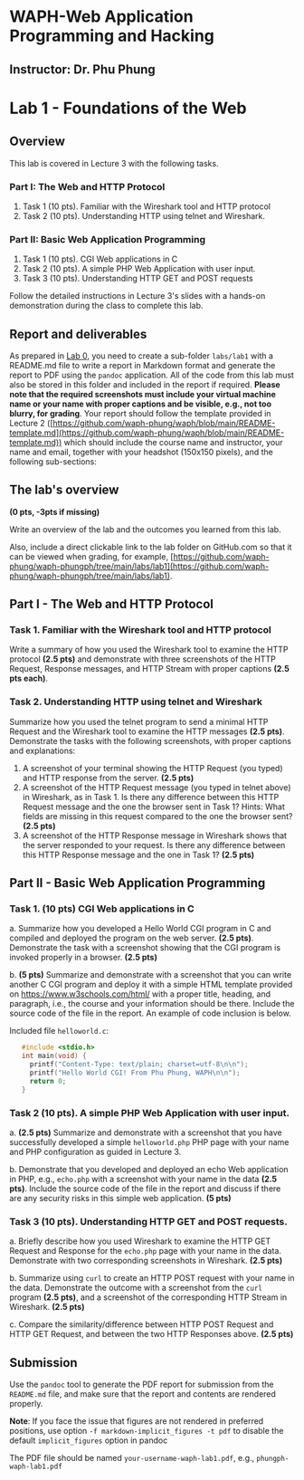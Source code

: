 # WAPH-Web Application Programming and Hacking

## Instructor: Dr. Phu Phung

# Lab 1 - Foundations of the Web 

## Overview 

This lab is covered in Lecture 3 with the following tasks.

### Part I: The Web and HTTP Protocol

   1. Task 1 (10 pts). Familiar with the Wireshark tool and HTTP protocol
   2. Task 2 (10 pts). Understanding HTTP using telnet and Wireshark.

### Part II: Basic Web Application Programming

   1. Task 1 (10 pts). CGI Web applications in C
   2. Task 2 (10 pts). A simple PHP Web Application with user input.
   3. Task 3 (10 pts). Understanding HTTP GET and POST requests

Follow the detailed instructions in Lecture 3's slides with a hands-on demonstration during the class to complete this lab.

## Report and deliverables

As prepared in [Lab 0](../lab0), you need to create a sub-folder `labs/lab1` with a README.md file to write a report in Markdown format and generate the report to PDF using the `pandoc` application. All of the code from this lab must also be stored in this folder and included in the report if required. **Please note that the required screenshots must include your virtual machine name or your name with proper captions and be visible, e.g., not too blurry, for grading**. Your report should follow the template provided in Lecture 2 ([https://github.com/waph-phung/waph/blob/main/README-template.md](https://github.com/waph-phung/waph/blob/main/README-template.md)) which should include the course name and instructor, your name and email, together with your headshot (150x150 pixels), and the following sub-sections:

## The lab's overview

**(0 pts, -3pts if missing)**

Write an overview of the lab and the outcomes you learned from this lab.

Also, include a direct clickable link to the lab folder on GitHub.com so that it can be viewed when grading, for example,  [https://github.com/waph-phung/waph-phungph/tree/main/labs/lab1](https://github.com/waph-phung/waph-phungph/tree/main/labs/lab1).


## Part I - The Web and HTTP Protocol

### Task 1. Familiar with the Wireshark tool and HTTP protocol

Write a summary of how you used the Wireshark tool to examine the HTTP protocol **(2.5 pts)** and demonstrate with three screenshots of the HTTP Request, Response messages, and HTTP Stream with proper captions **(2.5 pts each)**.   

### Task 2. Understanding HTTP using telnet and Wireshark

Summarize how you used the telnet program to send a minimal HTTP Request and the Wireshark tool to examine the HTTP messages **(2.5 pts)**. Demonstrate the tasks with the following screenshots, with proper captions and explanations:

  1. A screenshot of your terminal showing the HTTP Request (you typed) and HTTP response from the server. **(2.5 pts)**
  2. A screenshot of the HTTP Request message (you typed in telnet above) in Wireshark, as in Task 1. Is there any difference between this HTTP Request message and the one the browser sent in Task 1? Hints: What fields are missing in this request compared to the one the browser sent? **(2.5 pts)**
  3. A screenshot of the HTTP Response message in Wireshark shows  that the server responded to your request. Is there any difference between this HTTP Response message and the one in Task 1? **(2.5 pts)**

## Part II - Basic Web Application Programming

###   Task 1. (10 pts) CGI Web applications in C

   a. Summarize how you developed a Hello World CGI program in C and compiled and deployed the program on the web server.  **(2.5 pts)**. Demonstrate the task with a screenshot showing that the CGI program is invoked properly in a browser. **(2.5 pts)**
   
   b. **(5 pts)** Summarize and demonstrate with a screenshot that you can write another C CGI program and deploy it with a simple HTML template provided on https://www.w3schools.com/html/ with a proper title, heading, and paragraph, i.e., the course and your information should be there. Include the source code of the file in the report. An example of code inclusion is below.
   
   Included file `helloworld.c`:
   ```C
      #include <stdio.h>
      int main(void) {
        printf("Content-Type: text/plain; charset=utf-8\n\n");
        printf("Hello World CGI! From Phu Phung, WAPH\n\n");
        return 0;
      }
   ```

###  Task 2 (10 pts). A simple PHP Web Application with user input.

a. **(2.5 pts)** Summarize and demonstrate with a screenshot that you have successfully developed a simple `helloworld.php` PHP page with your name and PHP configuration as guided in Lecture 3. 

b. Demonstrate that you developed and deployed an echo Web application in PHP, e.g., `echo.php` with a screenshot with your name in the data **(2.5 pts)**. Include the source code of the file in the report and discuss if there are any security risks in this simple web application. **(5 pts)**

### Task 3 (10 pts). Understanding HTTP GET and POST requests.

a. Briefly describe how you used Wireshark to examine the HTTP GET Request and Response for the `echo.php` page with your name in the data. Demonstrate with two corresponding screenshots in Wireshark. **(2.5 pts)**

b. Summarize using `curl` to create an HTTP POST request with your name in the data. Demonstrate the outcome with a screenshot from the `curl` program **(2.5 pts)**, and a screenshot of the corresponding HTTP Stream in Wireshark. **(2.5 pts)**

c. Compare the similarity/difference between HTTP POST Request and HTTP GET Request, and between the two HTTP Responses above. **(2.5 pts)**    

## Submission

Use the `pandoc` tool to generate the PDF report for submission from the `README.md` file, and make sure that the report and contents are rendered properly.

**Note**: If you face the issue that figures are not rendered in preferred positions, use option `-f markdown-implicit_figures -t pdf` to disable the default `implicit_figures` option in pandoc

The PDF file should be named `your-username-waph-lab1.pdf`, e.g., `phungph-waph-lab1.pdf` 
